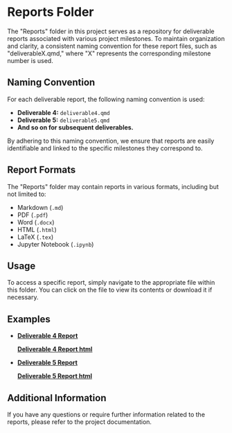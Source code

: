 # Reports Folder

The "Reports" folder in this project serves as a repository for deliverable reports associated with various project milestones. To maintain organization and clarity, a consistent naming convention for these report files, such as "deliverableX.qmd," where "X" represents the corresponding milestone number is used.

## Naming Convention

For each deliverable report, the following naming convention is used:

- **Deliverable 4:** `deliverable4.qmd`
- **Deliverable 5:** `deliverable5.qmd`
- **And so on for subsequent deliverables.**

By adhering to this naming convention, we ensure that reports are easily identifiable and linked to the specific milestones they correspond to.

## Report Formats

The "Reports" folder may contain reports in various formats, including but not limited to:

- Markdown (`.md`)
- PDF (`.pdf`)
- Word (`.docx`)
- HTML (`.html`)
- LaTeX (`.tex`)
- Jupyter Notebook (`.ipynb`)


## Usage

To access a specific report, simply navigate to the appropriate file within this folder. You can click on the file to view its contents or download it if necessary.

## Examples

- [**Deliverable 4 Report**](deliverable4.qmd)

  [**Deliverable 4 Report html**](deliverable4.html)
- [**Deliverable 5 Report**](deliverable5.qmd)

  [**Deliverable 5 Report html**](deliverable5.html)

## Additional Information

If you have any questions or require further information related to the reports, please refer to the project documentation.
